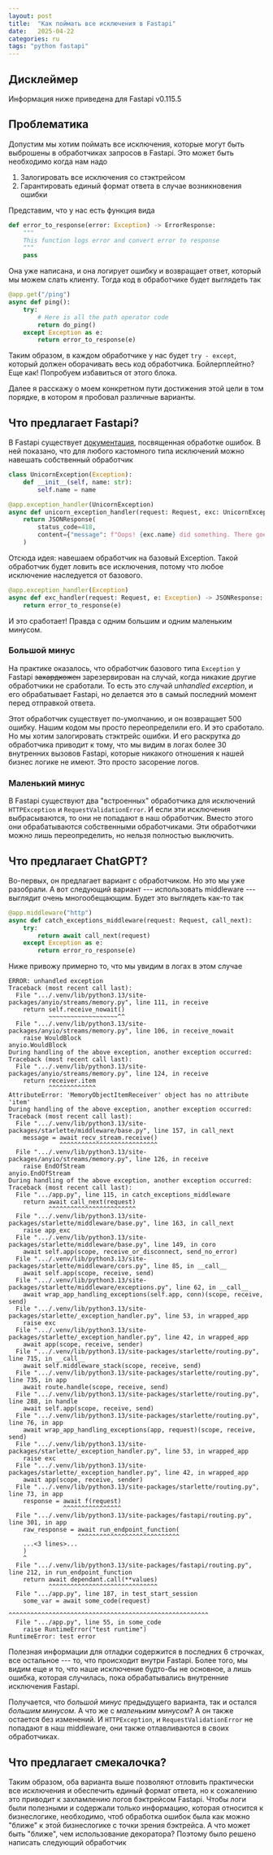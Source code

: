 ```yaml
---
layout: post
title:  "Как поймать все исключения в Fastapi"
date:   2025-04-22
categories: ru
tags: "python fastapi"
---
```


## Дисклеймер
Информация ниже приведена для Fastapi v0.115.5

## Проблематика
Допустим мы хотим поймать все исключения, которые могут быть выброшены в обработчиках запросов в Fastapi. Это может 
быть необходимо когда нам надо
1. Залогировать все исключения со стэктрейсом
2. Гарантировать единый формат ответа в случае возникновения ошибки

Представим, что у нас есть функция вида
```python
def error_to_response(error: Exception) -> ErrorResponse:
    """
    This function logs error and convert error to response
    """
    pass
```
Она уже написана, и она логирует ошибку и возвращает ответ, который мы можем слать клиенту. Тогда код в обработчике
будет выглядеть так
```python
@app.get("/ping")
async def ping():
    try:
        # Here is all the path operator code
        return do_ping()
    except Exception as e:
        return error_to_response(e)
```
Таким образом, в каждом обработчике у нас будет `try - except`, который должен оборачивать весь код обработчика. 
Бойлерплейтно? Еще как! Попробуем избавиться от этого блока. 

Далее я расскажу о моем конкретном пути достижения этой цели в том порядке, в котором я пробовал различные варианты.

## Что предлагает Fastapi?

В Fastapi существует [документация](https://fastapi.tiangolo.com/tutorial/handling-errors/), посвященная обработке 
ошибок. В ней показано, что для любого кастомного типа исключений можно навешать собственный обработчик
```python
class UnicornException(Exception):
    def __init__(self, name: str):
        self.name = name

@app.exception_handler(UnicornException)
async def unicorn_exception_handler(request: Request, exc: UnicornException):
    return JSONResponse(
        status_code=418,
        content={"message": f"Oops! {exc.name} did something. There goes a rainbow..."},
    )
```

Отсюда идея: навешаем обработчик на базовый Exception. Такой обработчик будет ловить все исключения, потому что любое 
исключение наследуется от базового.
```python
@app.exception_handler(Exception)
async def exc_handler(request: Request, e: Exception) -> JSONResponse:
    return error_to_response(e)
```

И это сработает! Правда с одним большим и одним маленьким минусом.

### Большой минус

На практике оказалось, что обработчик базового типа `Exception` у Fastapi ~~захардкожен~~ зарезервирован на случай,
когда никакие другие обработчики не сработали. То есть это случай _unhandled exception_, и его обрабатывает Fastapi,
но делается это в самый последний момент перед отправкой ответа. 

Этот обработчик существует по-умолчанию, и он возвращает 500 ошибку. Нашим кодом мы просто переопределили его. И это
сработало. Но мы хотим залогировать стэктрейс ошибки. И его раскрутка до обработчика приводит к тому, что мы видим
в логах более 30 внутренних вызовов Fastapi, которые никакого отношения к нашей бизнес логике не имеют. Это просто
засорение логов.

### Маленький минус

В Fastapi существуют два "встроенных" обработчика для исключений `HTTPException` и `RequestValidationError`. 
И если эти исключения выбрасываются, то они не попадают в наш обработчик. Вместо этого они обрабатываются собственными 
обработчиками. Эти обработчики можно лишь переопределить, но нельзя полностью выключить.

## Что предлагает ChatGPT?

Во-первых, он предлагает вариант с обработчиком. Но это мы уже разобрали. А вот следующий вариант --- использовать 
middleware --- выглядит очень многообещающим. Будет это выглядеть как-то так
```python
@app.middleware("http")
async def catch_exceptions_middleware(request: Request, call_next):
    try:
        return await call_next(request)
    except Exception as e:
        return error_ro_response(e)
```

Ниже привожу примерно то, что мы увидим в логах в этом случае
```
ERROR: unhandled exception
Traceback (most recent call last):
  File ".../.venv/lib/python3.13/site-packages/anyio/streams/memory.py", line 111, in receive
    return self.receive_nowait()
           ~~~~~~~~~~~~~~~~~~~^^
  File ".../.venv/lib/python3.13/site-packages/anyio/streams/memory.py", line 106, in receive_nowait
    raise WouldBlock
anyio.WouldBlock
During handling of the above exception, another exception occurred:
Traceback (most recent call last):
  File ".../.venv/lib/python3.13/site-packages/anyio/streams/memory.py", line 124, in receive
    return receiver.item
           ^^^^^^^^^^^^^
AttributeError: 'MemoryObjectItemReceiver' object has no attribute 'item'
During handling of the above exception, another exception occurred:
Traceback (most recent call last):
  File ".../.venv/lib/python3.13/site-packages/starlette/middleware/base.py", line 157, in call_next
    message = await recv_stream.receive()
              ^^^^^^^^^^^^^^^^^^^^^^^^^^^
  File ".../.venv/lib/python3.13/site-packages/anyio/streams/memory.py", line 126, in receive
    raise EndOfStream
anyio.EndOfStream
During handling of the above exception, another exception occurred:
Traceback (most recent call last):
  File ".../app.py", line 115, in catch_exceptions_middleware
    return await call_next(request)
           ^^^^^^^^^^^^^^^^^^^^^^^^
  File ".../.venv/lib/python3.13/site-packages/starlette/middleware/base.py", line 163, in call_next
    raise app_exc
  File ".../.venv/lib/python3.13/site-packages/starlette/middleware/base.py", line 149, in coro
    await self.app(scope, receive_or_disconnect, send_no_error)
  File ".../.venv/lib/python3.13/site-packages/starlette/middleware/cors.py", line 85, in __call__
    await self.app(scope, receive, send)
  File ".../.venv/lib/python3.13/site-packages/starlette/middleware/exceptions.py", line 62, in __call__
    await wrap_app_handling_exceptions(self.app, conn)(scope, receive, send)
  File ".../.venv/lib/python3.13/site-packages/starlette/_exception_handler.py", line 53, in wrapped_app
    raise exc
  File ".../.venv/lib/python3.13/site-packages/starlette/_exception_handler.py", line 42, in wrapped_app
    await app(scope, receive, sender)
  File ".../.venv/lib/python3.13/site-packages/starlette/routing.py", line 715, in __call__
    await self.middleware_stack(scope, receive, send)
  File ".../.venv/lib/python3.13/site-packages/starlette/routing.py", line 735, in app
    await route.handle(scope, receive, send)
  File ".../.venv/lib/python3.13/site-packages/starlette/routing.py", line 288, in handle
    await self.app(scope, receive, send)
  File ".../.venv/lib/python3.13/site-packages/starlette/routing.py", line 76, in app
    await wrap_app_handling_exceptions(app, request)(scope, receive, send)
  File ".../.venv/lib/python3.13/site-packages/starlette/_exception_handler.py", line 53, in wrapped_app
    raise exc
  File ".../.venv/lib/python3.13/site-packages/starlette/_exception_handler.py", line 42, in wrapped_app
    await app(scope, receive, sender)
  File ".../.venv/lib/python3.13/site-packages/starlette/routing.py", line 73, in app
    response = await f(request)
               ^^^^^^^^^^^^^^^^
  File ".../.venv/lib/python3.13/site-packages/fastapi/routing.py", line 301, in app
    raw_response = await run_endpoint_function(
                   ^^^^^^^^^^^^^^^^^^^^^^^^^^^^
    ...<3 lines>...
    )
    ^
  File ".../.venv/lib/python3.13/site-packages/fastapi/routing.py", line 212, in run_endpoint_function
    return await dependant.call(**values)
           ^^^^^^^^^^^^^^^^^^^^^^^^^^^^^^
  File ".../app.py", line 187, in test_start_session
    some_var = await some_code(request)
                      ^^^^^^^^^^^^^^^^^^^^^^^^^^^^^^^^^^^^^^^^^^^^^^^^^^^^^^^
  File ".../app.py", line 55, in some_code
    raise RuntimeError("test runtime")
RuntimeError: test error
```

Полезная информации для отладки содержится в последних 6 строчках, все остальное --- то, что происходит внутри Fastapi.
Более того, мы видим еще и то, что наше исключение будто-бы не основное, а лишь ошибка, которая случилась, пока 
обрабатывались внутренние исключения Fastapi. 

Получается, что _большой минус_ предыдущего варианта, так и остался _большим минусом_. А что же с _маленьким минусом_?
А он также остается без изменений. И `HTTPException`, и `RequestValidationError` не попадают в наш middleware, они 
также отлавливаются в своих обработчиках.

## Что предлагает смекалочка?

Таким образом, оба варианта выше позволяют отловить практически все исключения и обеспечить единый формат ответа,
но к сожалению это приводит к захламлению логов бэктрейсом Fastapi. Чтобы логи были полезными и содержали только 
информацию, которая относится к бизнеслогике, необходимо, чтоб обработка ошибок была как можно "ближе" к этой 
бизнеслогике с точки зрения бэктрейса. А что может быть "ближе", чем использование декоратора? Поэтому было решено
написать следующий обработчик






